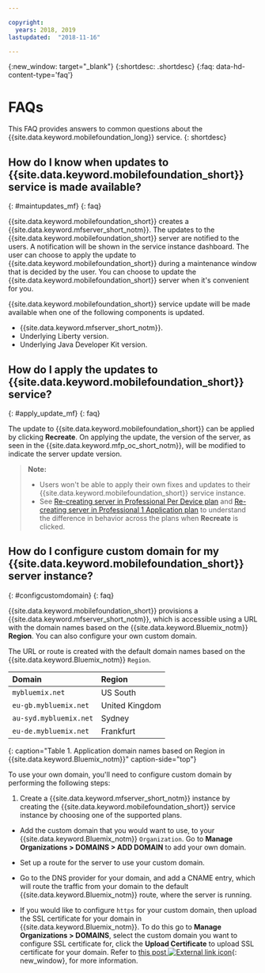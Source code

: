 ```yaml
---

copyright:
  years: 2018, 2019
lastupdated:  "2018-11-16"

---
```


{:new_window: target="_blank"}
{:shortdesc: .shortdesc}
{:faq: data-hd-content-type='faq'}

# FAQs

This FAQ provides answers to common questions about the {{site.data.keyword.mobilefoundation_long}} service.
{: shortdesc}

## How do I know when updates to {{site.data.keyword.mobilefoundation_short}} service is made available?
{: #maintupdates_mf}
{: faq}

{{site.data.keyword.mobilefoundation_short}} creates a {{site.data.keyword.mfserver_short_notm}}. The updates to the {{site.data.keyword.mobilefoundation_short}} server are notified to the users. A notification will be shown in the service instance dashboard. The user can choose to apply the update to {{site.data.keyword.mobilefoundation_short}} during a maintenance window that is decided by the user. You can choose to update the {{site.data.keyword.mobilefoundation_short}} server when it's convenient for you.

{{site.data.keyword.mobilefoundation_short}} service update will be made available when one of the following components is updated.

* {{site.data.keyword.mfserver_short_notm}}.
* Underlying Liberty version.
* Underlying Java Developer Kit version.

## How do I apply the updates to {{site.data.keyword.mobilefoundation_short}} service?
{: #apply_update_mf}
{: faq}

The update to {{site.data.keyword.mobilefoundation_short}} can be applied by clicking **Recreate**.
On applying the update, the version of the server, as seen in the {{site.data.keyword.mfp_oc_short_notm}}, will be modified to indicate the server update version.

> **Note:**
>  * Users won't be able to apply their own fixes and updates to their {{site.data.keyword.mobilefoundation_short}} service instance.
>  * See [Re-creating server in Professional Per Device plan](/docs/services/mobilefoundation?topic=mobilefoundation-c_using_mfs_p5#recreate_mobilefoundation_p5) and [Re-creating server in Professional 1 Application plan](/docs/services/mobilefoundation?topic=mobilefoundation-c_using_mfs_p2#recreate_mobilefoundation_p2) to understand the difference in behavior across the plans  when **Recreate** is clicked.
>

## How do I configure custom domain for my {{site.data.keyword.mobilefoundation_short}} server instance?
{: #configcustomdomain}
{: faq}

{{site.data.keyword.mobilefoundation_short}} provisions a {{site.data.keyword.mfserver_short_notm}}, which is accessible using a URL with the  domain names based on the {{site.data.keyword.Bluemix_notm}} **Region**. You can also configure your own custom domain.

The URL or route is created with the default domain names based on the {{site.data.keyword.Bluemix_notm}} `Region`.

  |Domain |  Region  |    
  |:----- | :----- |    
  |`mybluemix.net` | US South |    
  |`eu-gb.mybluemix.net` | United Kingdom  |
  |`au-syd.mybluemix.net` | Sydney  |   
  |`eu-de.mybluemix.net` | Frankfurt |   
  {: caption="Table 1. Application domain names based on Region in {{site.data.keyword.Bluemix_notm}}" caption-side="top"}

To use your own domain, you'll need to configure custom domain by performing the following steps:

1.	Create a {{site.data.keyword.mfserver_short_notm}} instance  by creating the {{site.data.keyword.mobilefoundation_short}} service instance by choosing one of the supported plans.

+ Add the custom domain that you would want to use, to your {{site.data.keyword.Bluemix_notm}} `Organization`. Go to **Manage Organizations > DOMAINS > ADD DOMAIN** to add your own domain.

+ Set up a route for the server to use your custom domain.

+ Go to the DNS provider for your domain, and add a CNAME entry, which will route the traffic from your domain to the default {{site.data.keyword.Bluemix_notm}} route, where the server is running.

+ If you would like to configure `https` for your custom domain, then upload the SSL certificate for your domain in {{site.data.keyword.Bluemix_notm}}. To do this go to **Manage Organizations > DOMAINS**, select the custom domain you want to configure SSL certificate for, click the **Upload Certificate** to upload SSL certificate for your domain. Refer to [this post ![External link icon](../../icons/launch-glyph.svg "External link icon")](https://developer.ibm.com/bluemix/2014/09/28/ssl-certificates-bluemix-custom-domains/){: new_window}, for more information.
